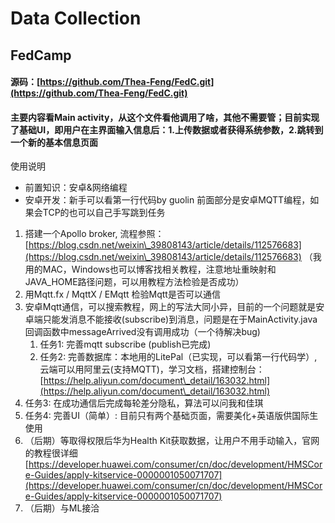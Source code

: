 # Data Collection

## FedCamp

#### 源码：[https://github.com/Thea-Feng/FedC.git](https://github.com/Thea-Feng/FedC.git)

#### 主要内容看Main activity，从这个文件看他调用了啥，其他不需要管；目前实现了基础UI，即用户在主界面输入信息后：1.上传数据或者获得系统参数，2.跳转到一个新的基本信息页面

使用说明

* 前置知识：安卓&网络编程
* 安卓开发：新手可以看第一行代码by guolin 前面部分是安卓MQTT编程，如果会TCP的也可以自己手写跳到任务

1. 搭建一个Apollo broker, 流程参照：[https://blog.csdn.net/weixin\_39808143/article/details/112576683](https://blog.csdn.net/weixin\_39808143/article/details/112576683) （我用的MAC，Windows也可以博客找相关教程，注意地址重映射和JAVA\_HOME路径问题，可以用教程方法检验是否成功）
2. 用Mqtt.fx / MqttX / EMqtt 检验Mqtt是否可以通信
3. 安卓Mqtt通信，可以搜索教程，网上的写法大同小异，目前的一个问题就是安卓端只能发消息不能接收(subscribe)到消息，问题是在于MainActivity.java回调函数中messageArrived没有调用成功（一个待解决bug)
   1. 任务1: 完善mqtt subscribe (publish已完成)
   2. 任务2: 完善数据库：本地用的LitePal（已实现，可以看第一行代码学）,云端可以用阿里云(支持MQTT)，学习文档，搭建控制台：[https://help.aliyun.com/document\_detail/163032.html](https://help.aliyun.com/document\_detail/163032.html)
4. 任务3: 在成功通信后完成每轮差分隐私，算法可以问我和佳琪
5. 任务4: 完善UI（简单）: 目前只有两个基础页面，需要美化+英语版供国际生使用
6. （后期）等取得权限后华为Health Kit获取数据，让用户不用手动输入，官网的教程很详细 [https://developer.huawei.com/consumer/cn/doc/development/HMSCore-Guides/apply-kitservice-0000001050071707](https://developer.huawei.com/consumer/cn/doc/development/HMSCore-Guides/apply-kitservice-0000001050071707)
7. （后期）与ML接洽
